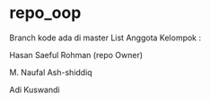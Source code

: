 # repo_oop
Branch kode ada di master
List Anggota Kelompok :

Hasan Saeful Rohman (repo Owner)

M. Naufal Ash-shiddiq

Adi Kuswandi
